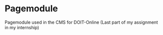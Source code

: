 Pagemodule
==========

Pagemodule used in the CMS for DOIT-Online (Last part of my assignment in my internship)

